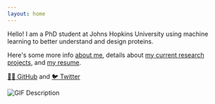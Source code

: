 ```yaml
---
layout: home 
---
```


Hello! I am a PhD student at Johns Hopkins University using machine learning to better understand and design proteins.

Here's some more info [about me](about.md), details about [my current research projects](research.md), and [my resume](MichaelChungyoun_resume.md).

[👨‍💻 GitHub](https://github.com/MichaelChungyoun) and [🐦 Twitter](https://twitter.com/MikeyChungyoun)

![GIF Description](SHARPIN_protein.gif)
